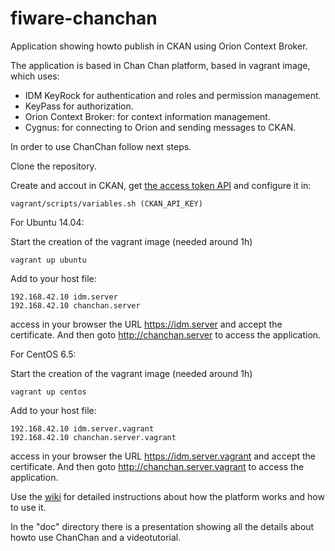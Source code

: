 fiware-chanchan
===============

Application showing howto publish in CKAN using Orion Context Broker.

The application is based in Chan Chan platform, based in vagrant image, which uses:

  * IDM KeyRock for authentication and roles and permission management. 
  * KeyPass for authorization.
  * Orion Context Broker: for context information management.
  * Cygnus: for connecting to Orion and sending messages to CKAN.

In order to use ChanChan follow next steps.

Clone the repository.

Create and accout in CKAN, get [the access token API](https://github.com/Bitergia/fiware-chanchan/wiki/CKAN#creating-an-account-in-demockanorg) and configure it in:

    vagrant/scripts/variables.sh (CKAN_API_KEY)

For Ubuntu 14.04:

Start the creation of the vagrant image (needed around 1h)

    vagrant up ubuntu

Add to your host file:

    192.168.42.10 idm.server
    192.168.42.10 chanchan.server

access in your browser the URL https://idm.server and accept the certificate.
And then goto http://chanchan.server to access the application.

For CentOS 6.5:

Start the creation of the vagrant image (needed around 1h)

    vagrant up centos

Add to your host file:

    192.168.42.10 idm.server.vagrant
    192.168.42.10 chanchan.server.vagrant

access in your browser the URL https://idm.server.vagrant and accept the certificate.
And then goto http://chanchan.server.vagrant to access the application.


Use the [wiki](https://github.com/Bitergia/fiware-chanchan/wiki) for detailed instructions about how the platform works and how to use it.

In the "doc" directory there is a presentation showing all the details about 
howto use ChanChan and a videotutorial.
